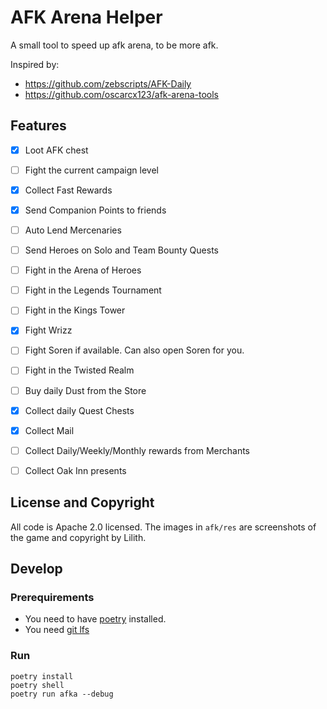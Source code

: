 # AFK Arena Helper

A small tool to speed up afk arena, to be more afk.

Inspired by: 

 * https://github.com/zebscripts/AFK-Daily
 * https://github.com/oscarcx123/afk-arena-tools

## Features

 - [x] Loot AFK chest
 - [ ] Fight the current campaign level
 - [x] Collect Fast Rewards
 - [x] Send Companion Points to friends
 - [ ] Auto Lend Mercenaries
 - [ ] Send Heroes on Solo and Team Bounty Quests
 - [ ] Fight in the Arena of Heroes
 - [ ] Fight in the Legends Tournament
 - [ ] Fight in the Kings Tower
 - [x] Fight Wrizz
 - [ ] Fight Soren if available. Can also open Soren for you.
 - [ ] Fight in the Twisted Realm
 - [ ] Buy daily Dust from the Store
 - [x] Collect daily Quest Chests
 - [x] Collect Mail
 - [ ] Collect Daily/Weekly/Monthly rewards from Merchants
 - [ ] Collect Oak Inn presents


## License and Copyright

All code is Apache 2.0 licensed.
The images in `afk/res` are screenshots of the game and copyright by Lilith.


## Develop

### Prerequirements

 * You need to have [poetry](https://python-poetry.org/) installed.
 * You need [git lfs](https://git-lfs.github.com/)


### Run

```
poetry install
poetry shell
poetry run afka --debug
```